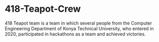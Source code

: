 # 418-Teapot-Crew
418 Teapot team is a team in which several people from the Computer Engineering Department of Konya Technical University, who entered in 2020, participated in hackathons as a team and achieved victories.
